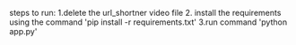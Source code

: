 steps to run:
1.delete the url_shortner video file
2. install the requirements using the command  'pip install -r requirements.txt'
3.run command 'python app.py'

